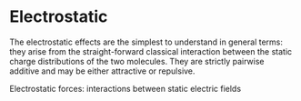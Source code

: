 # Electrostatic

The electrostatic effects are the simplest to understand in general terms: they arise from the straight-forward classical interaction between the static charge distributions of the two molecules.
They are strictly pairwise additive and may be either attractive or repulsive.

Electrostatic forces: interactions between static electric fields

<!-- REFERENCES -->

[^jensen2017introduction]: Chapter 2 of Jensen, F. (2017). *Introduction to computational chemistry*. John wiley & sons.
[^cooksy2014quantum]: Chapter 10 of Cooksy, A. (2014). *Physical Chemistry: Quantum chemistry and molecular interactions*. Pearson.
